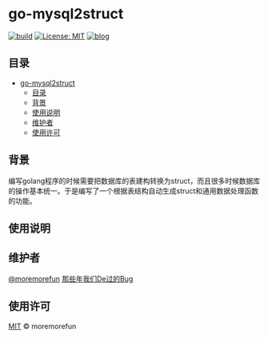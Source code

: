 # go-mysql2struct

[![build](https://github.com/moremorefun/go-mysql2struct/workflows/build/badge.svg)](https://github.com/moremorefun/go-mysql2struct/actions?query=workflow%3Abuild)
[![License: MIT](https://img.shields.io/badge/License-MIT-brightgreen.svg)](https://github.com/moremorefun/go-mysql2struct/blob/master/LICENSE)
[![blog](https://img.shields.io/badge/blog-@moremorefun-brightgreen.svg)](https://www.jidangeng.com)


## 目录

- [go-mysql2struct](#go-mysql2struct)
  - [目录](#目录)
  - [背景](#背景)
  - [使用说明](#使用说明)
  - [维护者](#维护者)
  - [使用许可](#使用许可)

## 背景

编写golang程序的时候需要把数据库的表建构转换为struct，而且很多时候数据库的操作基本统一。于是编写了一个根据表结构自动生成struct和通用数据处理函数的功能。


## 使用说明

   
## 维护者

[@moremorefun](https://github.com/moremorefun)
[那些年我们De过的Bug](https://www.jidangeng.com)

## 使用许可

[MIT](LICENSE) © moremorefun
